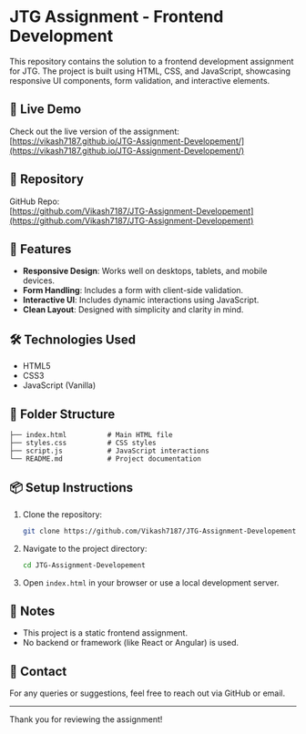 
# JTG Assignment - Frontend Development

This repository contains the solution to a frontend development assignment for JTG. The project is built using HTML, CSS, and JavaScript, showcasing responsive UI components, form validation, and interactive elements.

## 🔗 Live Demo

Check out the live version of the assignment:  
[https://vikash7187.github.io/JTG-Assignment-Developement/](https://vikash7187.github.io/JTG-Assignment-Developement/)

## 📁 Repository

GitHub Repo:  
[https://github.com/Vikash7187/JTG-Assignment-Developement](https://github.com/Vikash7187/JTG-Assignment-Developement)

## 🚀 Features

- **Responsive Design**: Works well on desktops, tablets, and mobile devices.
- **Form Handling**: Includes a form with client-side validation.
- **Interactive UI**: Includes dynamic interactions using JavaScript.
- **Clean Layout**: Designed with simplicity and clarity in mind.

## 🛠️ Technologies Used

- HTML5
- CSS3
- JavaScript (Vanilla)

## 🧩 Folder Structure

```
├── index.html          # Main HTML file
├── styles.css          # CSS styles
├── script.js           # JavaScript interactions
└── README.md           # Project documentation
```

## 📦 Setup Instructions

1. Clone the repository:
   ```bash
   git clone https://github.com/Vikash7187/JTG-Assignment-Developement.git
   ```
2. Navigate to the project directory:
   ```bash
   cd JTG-Assignment-Developement
   ```
3. Open `index.html` in your browser or use a local development server.

## 📌 Notes

- This project is a static frontend assignment.
- No backend or framework (like React or Angular) is used.

## 📧 Contact

For any queries or suggestions, feel free to reach out via GitHub or email.

---

Thank you for reviewing the assignment!
